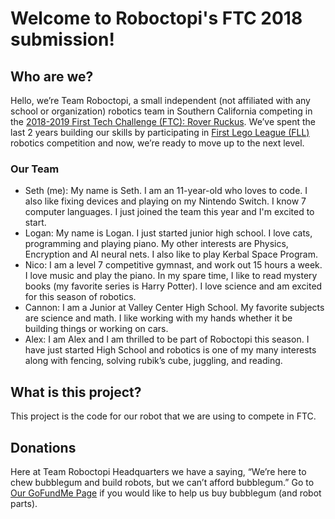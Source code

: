 # Welcome to Roboctopi's FTC 2018 submission!

## Who are we?
Hello, we’re Team Roboctopi, a small independent (not affiliated with any school or organization) robotics team in Southern California competing in the [2018-2019 First Tech Challenge (FTC): Rover Ruckus](https://www.firstinspires.org/robotics/ftc). We’ve spent the last 2 years building our skills by participating in [First Lego League (FLL)](https://www.firstinspires.org/robotics/fll) robotics competition and now, we’re ready to move up to the next level.
### Our Team
* Seth (me): My name is Seth. I am an 11-year-old who loves to code. I also like fixing devices and playing on my Nintendo Switch. I know 7 computer languages. I just joined the team this year and I'm excited to start.
* Logan: My name is Logan. I just started junior high school. I love cats, programming and playing piano. My other interests are Physics, Encryption and AI neural nets. I also like to play Kerbal Space Program.
* Nico: I am a level 7 competitive gymnast, and work out 15 hours a week. I love music and play the piano. In my spare time, I like to read mystery books (my favorite series is Harry Potter). I love science and am excited for this season of robotics.
* Cannon: I am a Junior at Valley Center High School. My favorite subjects are science and math. I like working with my hands whether it be building things or working on cars.
* Alex: I am Alex and I am thrilled to be part of Roboctopi this season. I have just started High School and robotics is one of my many interests along with fencing, solving rubik’s cube, juggling, and reading.

## What is this project?
This project is the code for our robot that we are using to compete in FTC.

## Donations
Here at Team Roboctopi Headquarters we have a saying, “We’re here to chew bubblegum and build robots, but we can’t afford bubblegum.” Go to [Our GoFundMe Page](https://www.gofundme.com/help-team-roboctopi-get-started) if you would like to help us buy bubblegum (and robot parts).
